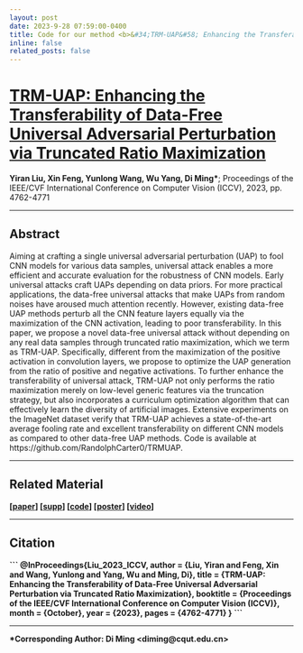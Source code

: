 ```yaml
---
layout: post
date: 2023-9-28 07:59:00-0400
title: Code for our method <b>&#34;TRM-UAP&#58; Enhancing the Transferability of Data-Free Universal Adversarial Perturbation via Truncated Ratio Maximization (ICCV 2023)&#34;</b> is released!
inline: false
related_posts: false
---
```


<h1><a href="https://openaccess.thecvf.com/content/ICCV2023/html/Liu_TRM-UAP_Enhancing_the_Transferability_of_Data-Free_Universal_Adversarial_Perturbation_via_ICCV_2023_paper.html">TRM-UAP&#58; Enhancing the Transferability of Data-Free Universal Adversarial Perturbation via Truncated Ratio Maximization<a></h1>

<b>Yiran Liu, Xin Feng, Yunlong Wang, Wu Yang, Di Ming&#42;</b>&#59; Proceedings of the IEEE&#47;CVF International Conference on Computer Vision (ICCV), 2023, pp. 4762-4771

***

<h2><b>Abstract</b></h2>

Aiming at crafting a single universal adversarial perturbation (UAP) to fool CNN models for various data samples, universal attack enables a more efficient and accurate evaluation for the robustness of CNN models. Early universal attacks craft UAPs depending on data priors. For more practical applications, the data-free universal attacks that make UAPs from random noises have aroused much attention recently. However, existing data-free UAP methods perturb all the CNN feature layers equally via the maximization of the CNN activation, leading to poor transferability. In this paper, we propose a novel data-free universal attack without depending on any real data samples through truncated ratio maximization, which we term as TRM-UAP. Specifically, different from the maximization of the positive activation in convolution layers, we propose to optimize the UAP generation from the ratio of positive and negative activations. To further enhance the transferability of universal attack, TRM-UAP not only performs the ratio maximization merely on low-level generic features via the truncation strategy, but also incorporates a curriculum optimization algorithm that can effectively learn the diversity of artificial images. Extensive experiments on the ImageNet dataset verify that TRM-UAP achieves a state-of-the-art average fooling rate and excellent transferability on different CNN models as compared to other data-free UAP methods. Code is available at https&#58;&#47;&#47;github&#46;com&#47;RandolphCarter0&#47;TRMUAP.

***

<h2><b>Related Material</h2>

&#91;<a href="https://openaccess.thecvf.com/content/ICCV2023/papers/Liu_TRM-UAP_Enhancing_the_Transferability_of_Data-Free_Universal_Adversarial_Perturbation_via_ICCV_2023_paper.pdf">paper<a>&#93;      &#91;<a href="https://openaccess.thecvf.com/content/ICCV2023/supplemental/Liu_TRM-UAP_Enhancing_the_ICCV_2023_supplemental.pdf">supp<a>&#93; &#91;<a href="https://github.com/RandolphCarter0/TRMUAP">code<a>&#93;      &#91;<a href="https://drive.google.com/file/d/16ljA-MjlF8dHHp5NVcHUtUjFX1u7HI8B/view?usp=sharing">poster<a>&#93;      &#91;<a href="https://drive.google.com/file/d/16Rdu6pGuSuaK14H1MK7acxatkHMjj_oL/view">video<a>&#93;

***

<h2><b>Citation</h2>
```
@InProceedings{Liu_2023_ICCV,
    author    = {Liu, Yiran and Feng, Xin and Wang, Yunlong and Yang, Wu and Ming, Di},
    title     = {TRM-UAP: Enhancing the Transferability of Data-Free Universal Adversarial Perturbation via Truncated Ratio Maximization},
    booktitle = {Proceedings of the IEEE/CVF International Conference on Computer Vision (ICCV)},
    month     = {October},
    year      = {2023},
    pages     = {4762-4771}
}
```

***

&#42;Corresponding Author&#58; Di Ming &#60;diming&#64;cqut.edu.cn&#62;
